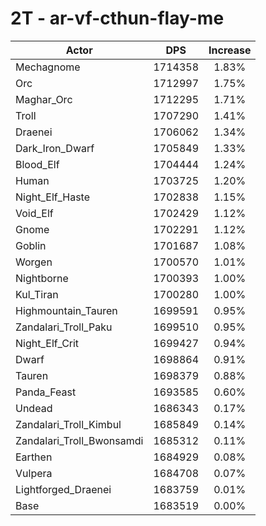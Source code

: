 # 2T - ar-vf-cthun-flay-me
| Actor | DPS | Increase |
|---|:---:|:---:|
|Mechagnome|1714358|1.83%|
|Orc|1712997|1.75%|
|Maghar_Orc|1712295|1.71%|
|Troll|1707290|1.41%|
|Draenei|1706062|1.34%|
|Dark_Iron_Dwarf|1705849|1.33%|
|Blood_Elf|1704444|1.24%|
|Human|1703725|1.20%|
|Night_Elf_Haste|1702838|1.15%|
|Void_Elf|1702429|1.12%|
|Gnome|1702291|1.12%|
|Goblin|1701687|1.08%|
|Worgen|1700570|1.01%|
|Nightborne|1700393|1.00%|
|Kul_Tiran|1700280|1.00%|
|Highmountain_Tauren|1699591|0.95%|
|Zandalari_Troll_Paku|1699510|0.95%|
|Night_Elf_Crit|1699427|0.94%|
|Dwarf|1698864|0.91%|
|Tauren|1698379|0.88%|
|Panda_Feast|1693585|0.60%|
|Undead|1686343|0.17%|
|Zandalari_Troll_Kimbul|1685849|0.14%|
|Zandalari_Troll_Bwonsamdi|1685312|0.11%|
|Earthen|1684929|0.08%|
|Vulpera|1684708|0.07%|
|Lightforged_Draenei|1683759|0.01%|
|Base|1683519|0.00%|
